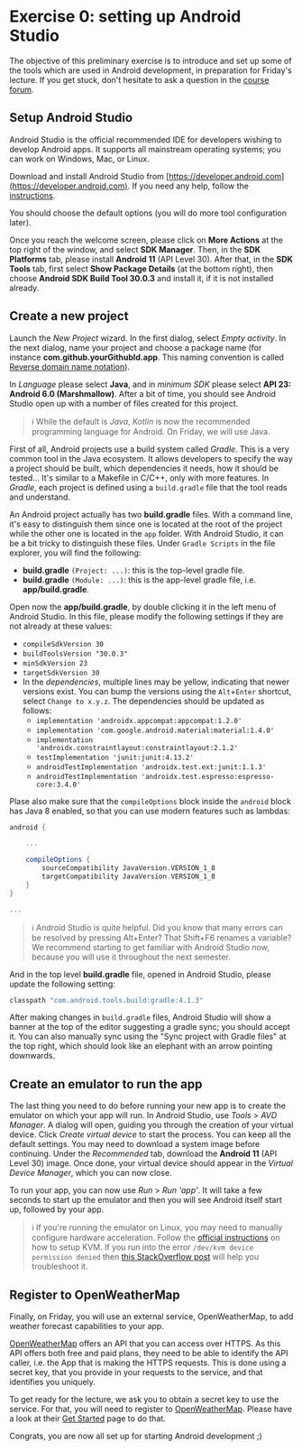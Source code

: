 # Exercise 0: setting up Android Studio

The objective of this preliminary exercise is to introduce and set up some of the tools which are used in Android development, in preparation for Friday's lecture. If you get stuck, don't hesitate to ask a question in the [course forum](https://github.com/sweng-epfl/public/discussions).

## Setup Android Studio

Android Studio is the official recommended IDE for developers wishing to develop Android apps. It supports all mainstream operating systems; you can work on Windows, Mac, or Linux.

Download and install Android Studio from [https://developer.android.com](https://developer.android.com). If you need any help, follow the [instructions](https://developer.android.com/studio/install.html).

You should choose the default options (you will do more tool configuration later).

Once you reach the welcome screen, please click on **More Actions** at the top right of the window, and select **SDK Manager**. Then, in the **SDK Platforms** tab, please install **Android 11** (API Level 30).
After that, in the **SDK Tools** tab, first select **Show Package Details** (at the bottom right), then choose **Android SDK Build Tool 30.0.3** and install it, if it is not installed already. 

## Create a new project

Launch the *New Project* wizard. In the first dialog, select *Empty activity*. In the next dialog, name your project and choose a package name (for instance **com.github.yourGithubId.app**. This naming convention is called [Reverse domain name notation](https://en.wikipedia.org/wiki/Reverse_domain_name_notation)).

In *Language* please select **Java**, and in *minimum SDK* please select **API 23: Android 6.0 (Marshmallow)**. After a bit of time, you should see Android Studio open up with a number of files created for this project.

> :information_source: While the default is *Java*, *Kotlin* is now the recommended programming language for Android. On Friday, we will use Java.

First of all, Android projects use a build system called *Gradle*. This is a very common tool in the Java ecosystem. It allows developers to specify the way a project should be built, which dependencies it needs, how it should be tested... It's similar to a Makefile in C/C++, only with more features. In *Gradle*, each project is defined using a `build.gradle` file that the tool reads and understand.

An Android project actually has two **build.gradle** files. With a command line, it's easy to distinguish them since one is located at the root of the project while the other one is located in the `app` folder. With Android Studio, it can be a bit tricky to distinguish these files. Under `Gradle Scripts` in the file explorer, you will find the following:

- **build.gradle** `(Project: ...)`: this is the top-level gradle file.
- **build.gradle** `(Module: ...)`: this is the app-level gradle file, i.e. **app/build.gradle**.

Open now the **app/build.gradle**, by double clicking it in the left menu of Android Studio. In this file, please modify the following settings if they are not already at these values:
* `compileSdkVersion 30`
* `buildToolsVersion "30.0.3"`
* `minSdkVersion 23`
* `targetSdkVersion 30`
* In the *dependencies*, multiple lines may be yellow, indicating that newer versions exist. You can bump the versions using the `Alt`+`Enter` shortcut, select `Change to x.y.z`. The dependencies should be updated as follows:
  * `implementation 'androidx.appcompat:appcompat:1.2.0'`
  * `implementation 'com.google.android.material:material:1.4.0'`
  * `implementation 'androidx.constraintlayout:constraintlayout:2.1.2'`
  * `testImplementation 'junit:junit:4.13.2'`
  * `androidTestImplementation 'androidx.test.ext:junit:1.1.3'`
  * `androidTestImplementation 'androidx.test.espresso:espresso-core:3.4.0'`

Plase also make sure that the `compileOptions` block inside the `android` block has Java 8 enabled, so that you can use modern features such as lambdas:
```gradle
android {

    ...

    compileOptions {
        sourceCompatibility JavaVersion.VERSION_1_8
        targetCompatibility JavaVersion.VERSION_1_8
    }
}

...
```

> :information_source: Android Studio is quite helpful. Did you know that many errors can be resolved by pressing Alt+Enter? That Shift+F6 renames a variable? We recommend starting to get familiar with Android Studio now, because you will use it throughout the next semester.

And in the top level **build.gradle** file, opened in Android Studio, please update the following setting:

```gradle
classpath "com.android.tools.build:gradle:4.1.3"
```

After making changes in `build.gradle` files, Android Studio will show a banner at the top of the editor suggesting a gradle sync; you should accept it.
You can also manually sync using the "Sync project with Gradle files" at the top right, which should look like an elephant with an arrow pointing downwards.

## Create an emulator to run the app

The last thing you need to do before running your new app is to create the emulator on which your app will run.
In Android Studio, use *Tools* > *AVD Manager*. A dialog will open, guiding you through the creation of your virtual device. Click *Create virtual device* to start the process.
You can keep all the default settings. You may need to download a system image before continuing. Under the *Recommended* tab, download the **Android 11** (API Level 30) image.
Once done, your virtual device should appear in the *Virtual Device Manager*, which you can now close.

To run your app, you can now use *Run* > *Run 'app'*. It will take a few seconds to start up the emulator and then you will see Android itself start up, followed by your app. 

> :information_source: If you're running the emulator on Linux, you may need to manually configure hardware acceleration. Follow the [official instructions](https://developer.android.com/studio/run/emulator-acceleration#vm-linux) on how to setup KVM. If you run into the error `/dev/kvm device permission denied` then [this StackOverflow post](https://stackoverflow.com/questions/37300811/android-studio-dev-kvm-device-permission-denied/45749003) will help you troubleshoot it.

## Register to OpenWeatherMap

Finally, on Friday, you will use an external service, OpenWeatherMap, to add weather forecast capabilities to your app.

[OpenWeatherMap](https://api.openweathermap.org/) offers an API that you can access over HTTPS. As this API offers both free and paid plans, they need to be able to identify the API caller, i.e. the App that is making the HTTPS requests. This is done using a secret key, that you provide in your requests to the service, and that identifies you uniquely.

To get ready for the lecture, we ask you to obtain a secret key to use the service. For that, you will need to register to [OpenWeatherMap](https://api.openweathermap.org/). Please have a look at their [Get Started](https://openweathermap.org/appid) page to do that.

Congrats, you are now all set up for starting Android development ;)